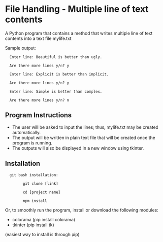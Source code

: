 # File Handling - Multiple line of text contents
A Python program that contains a method that writes multiple line of text contents into a text file mylife.txt

Sample output:

      Enter line: Beautiful is better than ugly.

      Are there more lines y/n? y

      Enter line: Explicit is better than implicit.

      Are there more lines y/n? y

      Enter line: Simple is better than complex.

      Are there more lines y/n? n

## Program Instructions
   * The user will be asked to input the lines; thus, mylife.txt may be created automatically.
   * The output will be written in plain text file that will be created once the program is running.
   * The outputs will also be displayed in a new window using tkinter.

## Installation
      git bash installation:

            git clone [link]

            cd [project name]

            npm install
            
 Or, to smoothly run the program, install or download the following modules:

 * colorama (pip install colorama)
 * tkinter (pip install tk)
 
(easiest way to install is through pip)
